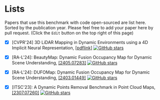 # Lists

Papers that use this benchmark with code open-sourced are list here. Sorted by the publication year.
Please feel free to add your paper here by pull request. (Click the `Edit` button on the top right of this page)

- [x] [CVPR'24] 3D LiDAR Mapping in Dynamic Environments using a 4D Implicit Neural Representation, [[pdflink]](https://www.ipb.uni-bonn.de/pdfs/zhong2024cvpr.pdf) [![GitHub stars](https://img.shields.io/github/stars/PRBonn/4dNDF.svg?logo=github&label=Stars)](https://github.com/PRBonn/4dNDF)

- [x] [RA-L'24]: BeautyMap: Dynamic Fusion Occupancy Map for Dynamic Scene Understanding, [[2405.07283]](https://arxiv.org/abs/2405.07283) [![GitHub stars](https://img.shields.io/github/stars/MKJia/BeautyMap.svg?logo=github&label=Stars)](https://github.com/MKJia/BeautyMap)

- [x] [RA-L'24]: DUFOMap: Dynamic Fusion Occupancy Map for Dynamic Scene Understanding, [[2403.01449]](https://arxiv.org/abs/2403.01449) [![GitHub stars](https://img.shields.io/github/stars/KTH-RPL/DUFOMap.svg?logo=github&label=Stars)](https://github.com/KTH-RPL/dufomap)

- [x] [ITSC'23]: A Dynamic Points Removal Benchmark in Point Cloud Maps, [[2307.07260]](https://arxiv.org/abs/2307.07260) [![GitHub stars](https://img.shields.io/github/stars/KTH-RPL/DynamicMap_Benchmark.svg?logo=github&label=Stars)](https://github.com/KTH-RPL/DynamicMap_Benchmark)

